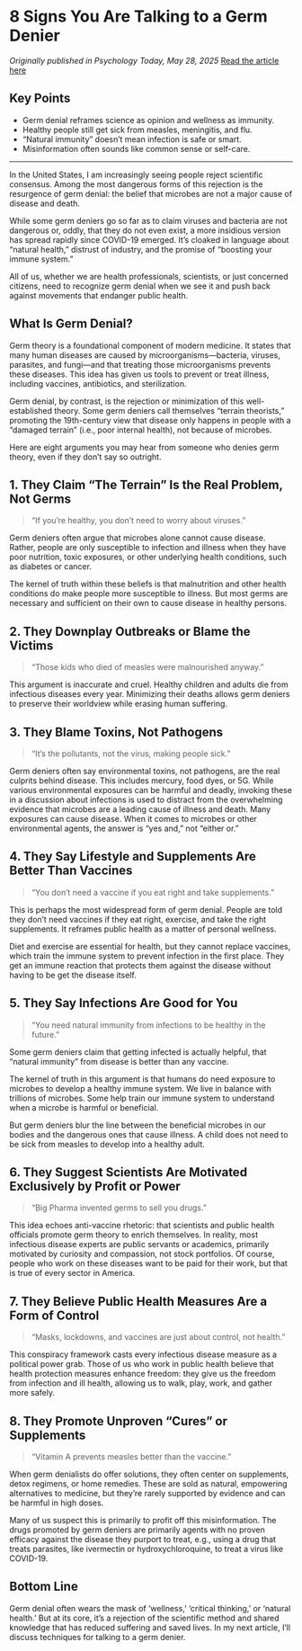 # 8 Signs You Are Talking to a Germ Denier

*Originally published in Psychology Today, May 28, 2025*
[Read the article here](https://www.psychologytoday.com/us/blog/denial/202505/8-signs-you-are-talking-to-a-germ-denier)

## Key Points

* Germ denial reframes science as opinion and wellness as immunity.
* Healthy people still get sick from measles, meningitis, and flu.
* “Natural immunity” doesn’t mean infection is safe or smart.
* Misinformation often sounds like common sense or self-care.

---

In the United States, I am increasingly seeing people reject scientific consensus. Among the most dangerous forms of this rejection is the resurgence of germ denial: the belief that microbes are not a major cause of disease and death.

While some germ deniers go so far as to claim viruses and bacteria are not dangerous or, oddly, that they do not even exist, a more insidious version has spread rapidly since COVID-19 emerged. It’s cloaked in language about “natural health,” distrust of industry, and the promise of “boosting your immune system.”

All of us, whether we are health professionals, scientists, or just concerned citizens, need to recognize germ denial when we see it and push back against movements that endanger public health.

## What Is Germ Denial?

Germ theory is a foundational component of modern medicine. It states that many human diseases are caused by microorganisms—bacteria, viruses, parasites, and fungi—and that treating those microorganisms prevents these diseases. This idea has given us tools to prevent or treat illness, including vaccines, antibiotics, and sterilization.

Germ denial, by contrast, is the rejection or minimization of this well-established theory. Some germ deniers call themselves “terrain theorists,” promoting the 19th-century view that disease only happens in people with a “damaged terrain” (i.e., poor internal health), not because of microbes.

Here are eight arguments you may hear from someone who denies germ theory, even if they don’t say so outright.

## 1. They Claim “The Terrain” Is the Real Problem, Not Germs

> “If you’re healthy, you don’t need to worry about viruses.”

Germ deniers often argue that microbes alone cannot cause disease. Rather, people are only susceptible to infection and illness when they have poor nutrition, toxic exposures, or other underlying health conditions, such as diabetes or cancer.

The kernel of truth within these beliefs is that malnutrition and other health conditions do make people more susceptible to illness. But most germs are necessary and sufficient on their own to cause disease in healthy persons.

## 2. They Downplay Outbreaks or Blame the Victims

> “Those kids who died of measles were malnourished anyway.”

This argument is inaccurate and cruel. Healthy children and adults die from infectious diseases every year. Minimizing their deaths allows germ deniers to preserve their worldview while erasing human suffering.

## 3. They Blame Toxins, Not Pathogens

> “It’s the pollutants, not the virus, making people sick.”

Germ deniers often say environmental toxins, not pathogens, are the real culprits behind disease. This includes mercury, food dyes, or 5G. While various environmental exposures can be harmful and deadly, invoking these in a discussion about infections is used to distract from the overwhelming evidence that microbes are a leading cause of illness and death. Many exposures can cause disease. When it comes to microbes or other environmental agents, the answer is “yes and,” not “either or.”

## 4. They Say Lifestyle and Supplements Are Better Than Vaccines

> “You don’t need a vaccine if you eat right and take supplements.”

This is perhaps the most widespread form of germ denial. People are told they don’t need vaccines if they eat right, exercise, and take the right supplements. It reframes public health as a matter of personal wellness.

Diet and exercise are essential for health, but they cannot replace vaccines, which train the immune system to prevent infection in the first place. They get an immune reaction that protects them against the disease without having to be get the disease itself.

## 5. They Say Infections Are Good for You

> “You need natural immunity from infections to be healthy in the future.”

Some germ deniers claim that getting infected is actually helpful, that “natural immunity” from disease is better than any vaccine.

The kernel of truth in this argument is that humans do need exposure to microbes to develop a healthy immune system. We live in balance with trillions of microbes. Some help train our immune system to understand when a microbe is harmful or beneficial.

But germ deniers blur the line between the beneficial microbes in our bodies and the dangerous ones that cause illness. A child does not need to be sick from measles to develop into a healthy adult.

## 6. They Suggest Scientists Are Motivated Exclusively by Profit or Power

> “Big Pharma invented germs to sell you drugs.”

This idea echoes anti-vaccine rhetoric: that scientists and public health officials promote germ theory to enrich themselves. In reality, most infectious disease experts are public servants or academics, primarily motivated by curiosity and compassion, not stock portfolios. Of course, people who work on these diseases want to be paid for their work, but that is true of every sector in America.

## 7. They Believe Public Health Measures Are a Form of Control

> “Masks, lockdowns, and vaccines are just about control, not health.”

This conspiracy framework casts every infectious disease measure as a political power grab. Those of us who work in public health believe that health protection measures enhance freedom: they give us the freedom from infection and ill health, allowing us to walk, play, work, and gather more safely.

## 8. They Promote Unproven “Cures” or Supplements

> “Vitamin A prevents measles better than the vaccine.”

When germ denialists do offer solutions, they often center on supplements, detox regimens, or home remedies. These are sold as natural, empowering alternatives to medicine, but they’re rarely supported by evidence and can be harmful in high doses.

Many of us suspect this is primarily to profit off this misinformation. The drugs promoted by germ deniers are primarily agents with no proven efficacy against the disease they purport to treat, e.g., using a drug that treats parasites, like ivermectin or hydroxychloroquine, to treat a virus like COVID-19.

## Bottom Line

Germ denial often wears the mask of ‘wellness,’ ‘critical thinking,’ or ‘natural health.’ But at its core, it’s a rejection of the scientific method and shared knowledge that has reduced suffering and saved lives. In my next article, I’ll discuss techniques for talking to a germ denier.
